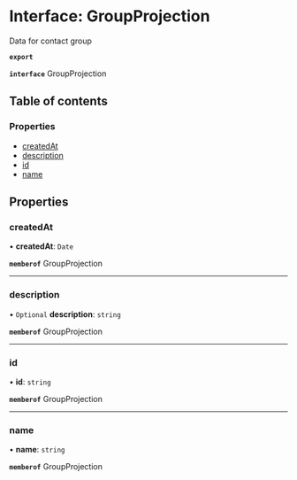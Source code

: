 # Interface: GroupProjection

Data for contact group

**`export`**

**`interface`** GroupProjection

## Table of contents

### Properties

- [createdAt](GroupProjection.md#createdat)
- [description](GroupProjection.md#description)
- [id](GroupProjection.md#id)
- [name](GroupProjection.md#name)

## Properties

### createdAt

• **createdAt**: `Date`

**`memberof`** GroupProjection

___

### description

• `Optional` **description**: `string`

**`memberof`** GroupProjection

___

### id

• **id**: `string`

**`memberof`** GroupProjection

___

### name

• **name**: `string`

**`memberof`** GroupProjection
